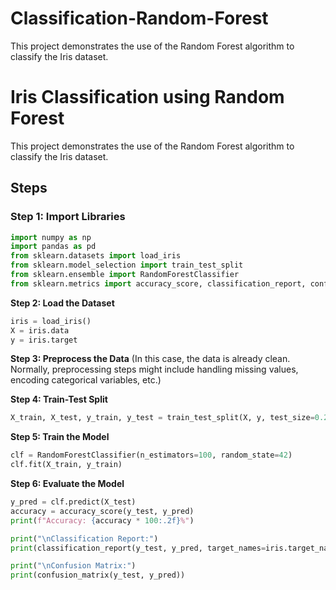 # Classification-Random-Forest
This project demonstrates the use of the Random Forest algorithm to classify the Iris dataset.
# Iris Classification using Random Forest

This project demonstrates the use of the Random Forest algorithm to classify the Iris dataset.

## Steps

### Step 1: Import Libraries

```python
import numpy as np
import pandas as pd
from sklearn.datasets import load_iris
from sklearn.model_selection import train_test_split
from sklearn.ensemble import RandomForestClassifier
from sklearn.metrics import accuracy_score, classification_report, confusion_matrix
```
**Step 2: Load the Dataset**
```python
iris = load_iris()
X = iris.data
y = iris.target
```
**Step 3: Preprocess the Data**
(In this case, the data is already clean. Normally, preprocessing steps might include handling missing values, encoding categorical variables, etc.)

**Step 4: Train-Test Split**
```python
X_train, X_test, y_train, y_test = train_test_split(X, y, test_size=0.2, random_state=42)
```
**Step 5: Train the Model**
```python
clf = RandomForestClassifier(n_estimators=100, random_state=42)
clf.fit(X_train, y_train)
```
**Step 6: Evaluate the Model**
```python
y_pred = clf.predict(X_test)
accuracy = accuracy_score(y_test, y_pred)
print(f"Accuracy: {accuracy * 100:.2f}%")

print("\nClassification Report:")
print(classification_report(y_test, y_pred, target_names=iris.target_names))

print("\nConfusion Matrix:")
print(confusion_matrix(y_test, y_pred))
```
